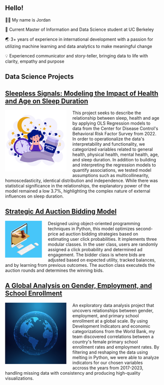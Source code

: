 ## Hello!

👋🏻 My name is Jordan

📝 Current Master of Information and Data Science student at UC Berkeley

🌏 3+ years of experience in international development with a passion for utilizing machine learning and data analytics to make meaningful change

💡 Experienced communicator and story-teller, bringing data to life with clarity, empathy and purpose


## Data Science Projects

## [Sleepless Signals: Modeling the Impact of Health and Age on Sleep Duration](https://github.com/jandersen12/Health-Sleep-Regression)

<a href="https://github.com/jandersen12/Health-Sleep-Regression">
  <img src="https://github.com/jandersen12/Health-Sleep-Regression/blob/main/images/sleep-cover-image.jpg?raw=true" width="200" align="left" style="margin-right: 20px; margin-bottom: 10px;" />
</a>

This project seeks to describe the relationship between sleep, health and age by applying OLS Regression models to data from the Center for Disease Control's Behavioral Risk Factor Survey from 2022. In order to operationalize the data's interpretability and functionality, we categorized variables related to general health, physical health, mental health, age, and sleep duration. In addition to building and interpreting the regression models to quantify associations, we tested model assumptions such as multicollinearity, homoscedasticity, identical distribution and independence. While there was statistical significance in the relationships, the explanatory power of the model remained a low 3.7%, highlighting the complex nature of external influences on sleep duration. 

## [Strategic Ad Auction Bidding Model](https://github.com/jandersen12/Strategic-Ad-Auction-Bidding)

<a href="https://github.com/jandersen12/Strategic-Ad-Auction-Bidding">
  <img src="https://github.com/jandersen12/Strategic-Ad-Auction-Bidding/blob/main/images/auction-cover-photo.jpg" width="120" align="left" style="margin-right: 20px; margin-bottom: 10px;" />
</a>

Designed using object-oriented programming techniques in Python, this model optimizes second-price ad auction bidding strategies based on estimating user click probabilities. It implements three modular classes. In the user class, users are randomly assigned a click probability and determined ad engagement. The bidder class is where bids are adjusted based on expected utility, tracked balances, and by learning from previous outcomes. The auction class executeds the auction rounds and determines the winning bids.

## [A Global Analysis on Gender, Employment, and School Enrollment](https://github.com/jandersen12/World-Bank-Indicators-Analysis)

<a href="https://github.com/jandersen12/World-Bank-Indicators-Analysis">
  <img src="https://github.com/jandersen12/World-Bank-Indicators-Analysis/blob/main/images/globe-image.jpg" width="200" align="left" style="margin-right: 20px; margin-bottom: 10px;" />
</a>

An exploratory data analysis project that uncovers relationships between gender, employment, and primary school enrollment at a global scale. By using Development Indicators and economic categorizations from the World Bank, my team discovered correlations between a country's female primary school enrollment rates and employment rates. By filtering and reshaping the data using melting in Python, we were able to analyze indicators for our chosen variables accross the years from 2017-2023, handling missing data with consistency and producing high-quality visualizations. 
<!--
**jandersen12/jandersen12** is a ✨ _special_ ✨ repository because its `README.md` (this file) appears on your GitHub profile.

Here are some ideas to get you started:

- 🔭 I’m currently working on ...
- 🌱 I’m currently learning ...
- 👯 I’m looking to collaborate on ...
- 🤔 I’m looking for help with ...
- 💬 Ask me about ...
- 📫 How to reach me: ...
- 😄 Pronouns: ...
- ⚡ Fun fact: ...
-->
